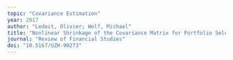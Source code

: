```yaml
---
topic: "Covariance Estimation"
year: 2017
author: "Ledoit, Olivier; Wolf, Michael"
title: "Nonlinear Shrinkage of the Covariance Matrix for Portfolio Selection: Markowitz Meets Goldilocks"
journal: "Review of Financial Studies"
doi: "10.5167/UZH-90273"
---
```

